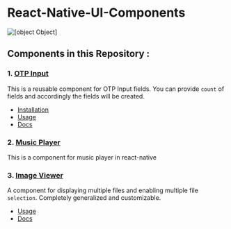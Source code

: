 # React-Native-UI-Components

![[object Object]](https://socialify.git.ci/kartikeyvaish/React-Native-UI-Components/image?description=1&font=Source%20Code%20Pro&forks=1&issues=1&language=1&logo=https%3A%2F%2Fraw.githubusercontent.com%2Fkartikeyvaish%2FReact-Native-UI-Components%2Fmain%2Fandroid%2Fapp%2Fsrc%2Fmain%2Fres%2Fmipmap-xxxhdpi%2Fic_launcher_round.png&name=1&owner=1&pattern=Brick%20Wall&pulls=1&stargazers=1&theme=Dark)

## Components in this Repository :

### 1. [OTP Input](https://github.com/kartikeyvaish/react-native-otp-input-fields)

This is a reusable component for OTP Input fields. You can provide `count` of fields and accordingly the fields will be created.

- [Installation](https://github.com/kartikeyvaish/react-native-otp-input-fields#installation)
- [Usage](https://github.com/kartikeyvaish/react-native-otp-input-fields#basic-usage)
- [Docs](https://github.com/kartikeyvaish/react-native-otp-input-fields#parameters)

### 2. [Music Player](https://github.com/kartikeyvaish/React-Native-UI-Components/tree/main/src/MusicPlayer)

This is a component for music player in react-native

### 3. [Image Viewer](https://github.com/kartikeyvaish/React-Native-UI-Components/tree/main/src/ImageViewer)

A component for displaying multiple files and enabling multiple file `selection`. Completely generalized and customizable.

- [Usage](https://github.com/kartikeyvaish/React-Native-UI-Components/tree/main/src/ImageViewer#usage)
- [Docs](https://github.com/kartikeyvaish/React-Native-UI-Components/tree/main/src/ImageViewer#parameters)

